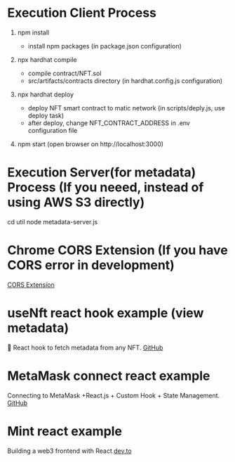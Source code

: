 # Execution Client Process

1. npm install

   - install npm packages (in package.json configuration)

2. npx hardhat compile

   - compile contract/NFT.sol
   - src/artifacts/contracts directory (in hardhat.config.js configuration)

3. npx hardhat deploy

   - deploy NFT smart contract to matic network (in scripts/deply.js, use deploy task)
   - after deploy, change NFT_CONTRACT_ADDRESS in .env configuration file

4. npm start (open browser on http://localhost:3000)

# Execution Server(for metadata) Process (If you neeed, instead of using AWS S3 directly)

cd util
node metadata-server.js

# Chrome CORS Extension (If you have CORS error in development)

[CORS Extension](https://chrome.google.com/webstore/detail/allow-cors-access-control/lhobafahddgcelffkeicbaginigeejlf/related?hl=en)

# useNft react hook example (view metadata)

🍮 React hook to fetch metadata from any NFT. [GitHub](https://use-nft.spectre.xyz/)

# MetaMask connect react example

Connecting to MetaMask +React.js + Custom Hook + State Management. [GitHub](https://github.com/blakewood84/react-metamask-medium)

# Mint react example

Building a web3 frontend with React [dev.to](https://dev.to/rounakbanik/building-a-web3-frontend-with-react-340c)
